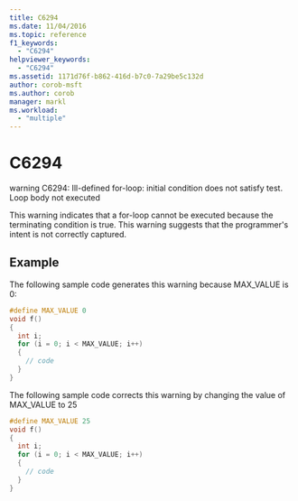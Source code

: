 ```yaml
---
title: C6294
ms.date: 11/04/2016
ms.topic: reference
f1_keywords:
  - "C6294"
helpviewer_keywords:
  - "C6294"
ms.assetid: 1171d76f-b862-416d-b7c0-7a29be5c132d
author: corob-msft
ms.author: corob
manager: markl
ms.workload:
  - "multiple"
---
```

# C6294
warning C6294: Ill-defined for-loop: initial condition does not satisfy test. Loop body not executed

 This warning indicates that a for-loop cannot be executed  because the terminating condition is true. This warning suggests that the programmer's intent is not correctly captured.

## Example
 The following sample code generates this warning because MAX_VALUE is 0:

```cpp
#define MAX_VALUE 0
void f()
{
  int i;
  for (i = 0; i < MAX_VALUE; i++)
  {
    // code
  }
}
```

 The following sample code corrects this warning by changing the value of MAX_VALUE to 25

```cpp
#define MAX_VALUE 25
void f()
{
  int i;
  for (i = 0; i < MAX_VALUE; i++)
  {
    // code
  }
}
```
